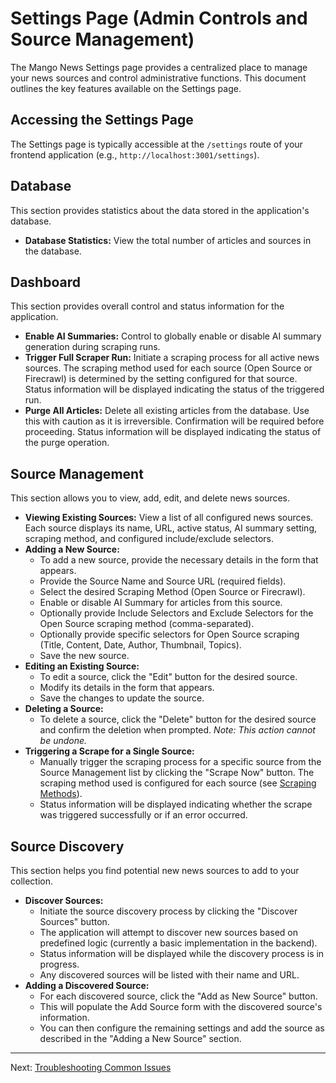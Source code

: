 # Settings Page (Admin Controls and Source Management)

The Mango News Settings page provides a centralized place to manage your news sources and control administrative functions. This document outlines the key features available on the Settings page.

## Accessing the Settings Page

The Settings page is typically accessible at the `/settings` route of your frontend application (e.g., `http://localhost:3001/settings`).

## Database

This section provides statistics about the data stored in the application's database.

-   **Database Statistics:** View the total number of articles and sources in the database.

## Dashboard

This section provides overall control and status information for the application.

-   **Enable AI Summaries:** Control to globally enable or disable AI summary generation during scraping runs.
-   **Trigger Full Scraper Run:** Initiate a scraping process for all active news sources. The scraping method used for each source (Open Source or Firecrawl) is determined by the setting configured for that source. Status information will be displayed indicating the status of the triggered run.
-   **Purge All Articles:** Delete all existing articles from the database. Use this with caution as it is irreversible. Confirmation will be required before proceeding. Status information will be displayed indicating the status of the purge operation.

## Source Management

This section allows you to view, add, edit, and delete news sources.

-   **Viewing Existing Sources:** View a list of all configured news sources. Each source displays its name, URL, active status, AI summary setting, scraping method, and configured include/exclude selectors.
-   **Adding a New Source:**
    -   To add a new source, provide the necessary details in the form that appears.
    -   Provide the Source Name and Source URL (required fields).
    -   Select the desired Scraping Method (Open Source or Firecrawl).
    -   Enable or disable AI Summary for articles from this source.
    -   Optionally provide Include Selectors and Exclude Selectors for the Open Source scraping method (comma-separated).
    -   Optionally provide specific selectors for Open Source scraping (Title, Content, Date, Author, Thumbnail, Topics).
    -   Save the new source.
-   **Editing an Existing Source:**
    -   To edit a source, click the "Edit" button for the desired source.
    -   Modify its details in the form that appears.
    -   Save the changes to update the source.
-   **Deleting a Source:**
    -   To delete a source, click the "Delete" button for the desired source and confirm the deletion when prompted. *Note: This action cannot be undone.*
-   **Triggering a Scrape for a Single Source:**
    -   Manually trigger the scraping process for a specific source from the Source Management list by clicking the "Scrape Now" button. The scraping method used is configured for each source (see [Scraping Methods](scraping-methods.md)).
    -   Status information will be displayed indicating whether the scrape was triggered successfully or if an error occurred.

## Source Discovery

This section helps you find potential new news sources to add to your collection.

-   **Discover Sources:**
    -   Initiate the source discovery process by clicking the "Discover Sources" button.
    -   The application will attempt to discover new sources based on predefined logic (currently a basic implementation in the backend).
    -   Status information will be displayed while the discovery process is in progress.
    -   Any discovered sources will be listed with their name and URL.
-   **Adding a Discovered Source:**
    -   For each discovered source, click the "Add as New Source" button.
    -   This will populate the Add Source form with the discovered source's information.
    -   You can then configure the remaining settings and add the source as described in the "Adding a New Source" section.

---

Next: [Troubleshooting Common Issues](troubleshooting.md)
